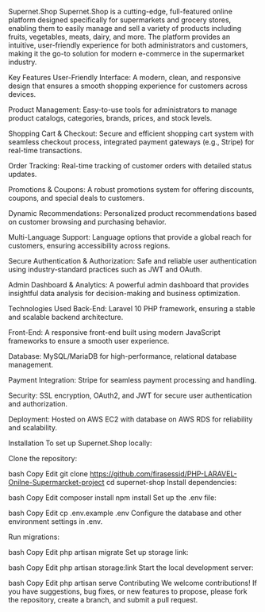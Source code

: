 Supernet.Shop
Supernet.Shop is a cutting-edge, full-featured online platform designed specifically for supermarkets and grocery stores, enabling them to easily manage and sell a variety of products including fruits, vegetables, meats, dairy, and more. The platform provides an intuitive, user-friendly experience for both administrators and customers, making it the go-to solution for modern e-commerce in the supermarket industry.

Key Features
User-Friendly Interface: A modern, clean, and responsive design that ensures a smooth shopping experience for customers across devices.

Product Management: Easy-to-use tools for administrators to manage product catalogs, categories, brands, prices, and stock levels.

Shopping Cart & Checkout: Secure and efficient shopping cart system with seamless checkout process, integrated payment gateways (e.g., Stripe) for real-time transactions.

Order Tracking: Real-time tracking of customer orders with detailed status updates.

Promotions & Coupons: A robust promotions system for offering discounts, coupons, and special deals to customers.

Dynamic Recommendations: Personalized product recommendations based on customer browsing and purchasing behavior.

Multi-Language Support: Language options that provide a global reach for customers, ensuring accessibility across regions.

Secure Authentication & Authorization: Safe and reliable user authentication using industry-standard practices such as JWT and OAuth.

Admin Dashboard & Analytics: A powerful admin dashboard that provides insightful data analysis for decision-making and business optimization.

Technologies Used
Back-End: Laravel 10 PHP framework, ensuring a stable and scalable backend architecture.

Front-End: A responsive front-end built using modern JavaScript frameworks to ensure a smooth user experience.

Database: MySQL/MariaDB for high-performance, relational database management.

Payment Integration: Stripe for seamless payment processing and handling.

Security: SSL encryption, OAuth2, and JWT for secure user authentication and authorization.

Deployment: Hosted on AWS EC2 with database on AWS RDS for reliability and scalability.

Installation
To set up Supernet.Shop locally:

Clone the repository:

bash
Copy
Edit
git clone https://github.com/firasessid/PHP-LARAVEL-Onilne-Supermarcket-project
cd supernet-shop
Install dependencies:

bash
Copy
Edit
composer install
npm install
Set up the .env file:

bash
Copy
Edit
cp .env.example .env
Configure the database and other environment settings in .env.

Run migrations:

bash
Copy
Edit
php artisan migrate
Set up storage link:

bash
Copy
Edit
php artisan storage:link
Start the local development server:

bash
Copy
Edit
php artisan serve
Contributing
We welcome contributions! If you have suggestions, bug fixes, or new features to propose, please fork the repository, create a branch, and submit a pull request.
